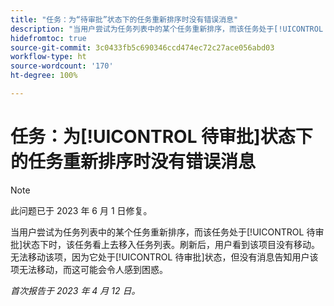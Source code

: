 ```yaml
---
title: "任务：为“待审批”状态下的任务重新排序时没有错误消息"
description: "当用户尝试为任务列表中的某个任务重新排序，而该任务处于[!UICONTROL 待审批]状态下时，该任务看上去移入任务列表。刷新后，用户看到该项目没有移动。无法移动该项，因为它处于[!UICONTROL 待审批]状态，但没有消息告知用户该项无法移动，而这可能会令人感到困惑。"
hidefromtoc: true
source-git-commit: 3c0433fb5c690346ccd474ec72c27ace056abd03
workflow-type: ht
source-wordcount: '170'
ht-degree: 100%

---
```



# 任务：为[!UICONTROL 待审批]状态下的任务重新排序时没有错误消息

>[!NOTE]
>
>此问题已于 2023 年 6 月 1 日修复。

当用户尝试为任务列表中的某个任务重新排序，而该任务处于[!UICONTROL 待审批]状态下时，该任务看上去移入任务列表。刷新后，用户看到该项目没有移动。无法移动该项，因为它处于[!UICONTROL 待审批]状态，但没有消息告知用户该项无法移动，而这可能会令人感到困惑。

_首次报告于 2023 年 4 月 12 日。_

